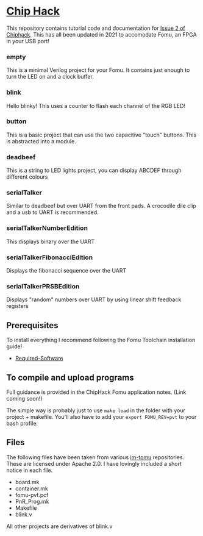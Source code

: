 # [Chip Hack](http://www.chiphack.org)

This repository contains tutorial code and
documentation for [Issue 2 of Chiphack](http://www.chiphack.org). 
This has all been updated in 2021 to accomodate Fomu, an FPGA in your USB port! 

### empty

This is a minimal Verilog project for your Fomu. It contains just enough to turn the LED on and a clock buffer.

### blink

Hello blinky! This uses a counter to flash each channel of the RGB LED!

### button

This is a basic project that can use the two capacitive "touch" buttons. This is abstracted into a module.

### deadbeef

This is a string to LED lights project, you can display ABCDEF through different colours

### serialTalker

Similar to deadbeef but over UART from the front pads. A crocodile dile clip and a usb to UART is recommended.

### serialTalkerNumberEdition

This displays binary over the UART

### serialTalkerFibonacciEdition

Displays the fibonacci sequence over the UART

### serialTalkerPRSBEdition

Displays "random" numbers over UART by using linear shift feedback registers

## Prerequisites

To install everything I recommend following the Fomu Toolchain installation guide! 
 - [Required-Software](https://workshop.fomu.im/en/latest/requirements/software.html#required-software)


## To compile and upload programs

Full guidance is provided in the ChipHack Fomu application notes. 
(Link coming soon!)

The simple way is probably just to use ```make load``` in the folder with your project + makefile. You'll also have to add your 
```export FOMU_REV=pvt``` to your bash profile.

## Files
The following files have been taken from various [im-tomu](https://github.com/im-tomu) repositories. 
These are licensed under Apache 2.0. I have lovingly included a short notice in each file. 

* board.mk
* container.mk
* fomu-pvt.pcf
* PnR_Prog.mk
* Makefile
* blink.v 

All other projects are derivatives of blink.v 
